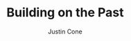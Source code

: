 ---
layout: resource
title: Building on the Past
published: true
weight: 1
featured: 7
image-full: /_assets/images/buildingonthepast-500.png
image-thumb: /_assets/images/buildingonthepast-200.png
topic: creativity
language: en
medium: video
permalink: /build-on-the-past/
blurb: Video explaining how creativity always builds on the past
downloadurl: https://archive.org/details/Justin_Cone_-_Building_On_The_Past_-_640x480
embed: <iframe src="https://archive.org/embed/Justin_Cone_-_Building_On_The_Past_-_640x480" width="640" height="480" frameborder="0" webkitallowfullscreen="true" mozallowfullscreen="true" allowfullscreen></iframe>
author: Justin Cone
license: CC BY 3.0
---